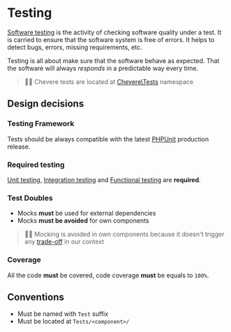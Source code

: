 # Testing

[Software testing](https://en.wikipedia.org/wiki/Software_testing) is the activity of checking software quality under a test. It is carried to ensure that the software system is free of errors. It helps to detect bugs, errors, missing requirements, etc.

Testing is all about make sure that the software behave as expected. That the software will always _responds_ in a predictable way every time.

> 👍🏾 Chevere tests are located at [Chevere\Tests](https://github.com/chevere/chevere/tree/master/Tests) namespace

## Design decisions

### Testing Framework

Tests should be always compatible with the latest [PHPUnit](https://phpunit.de/) production release.

### Required testing

[Unit testing](https://en.wikipedia.org/wiki/Unit_testing), [Integration testing](https://en.wikipedia.org/wiki/Integration_testing) and [Functional testing](https://en.wikipedia.org/wiki/Functional_testing) are **required**.

### Test Doubles

* Mocks **must** be used for external dependencies
* Mocks **must be avoided** for own components

> 👴🏾 Mocking is avoided in own components because it doesn't trigger any [trade-off](https://blog.cleancoder.com/uncle-bob/2014/05/10/WhenToMock.html) in our context

### Coverage

All the code **must** be covered, code coverage **must** be equals to `100%`.

## Conventions

* Must be named with `Test` suffix
* Must be located at `Tests/<component>/`